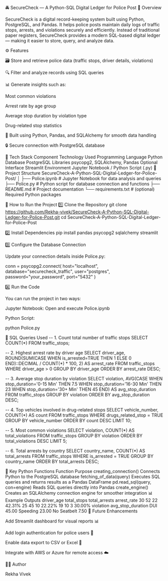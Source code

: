 🚔 SecureCheck — A Python-SQL Digital Ledger for Police Post
📖 Overview

SecureCheck is a digital record-keeping system built using Python, PostgreSQL, and Pandas.
It helps police posts maintain daily logs of traffic stops, arrests, and violations securely and efficiently.
Instead of traditional paper registers, SecureCheck provides a modern SQL-based digital ledger — making it easier to store, query, and analyze data.

⚙️ Features

🗃️ Store and retrieve police data (traffic stops, driver details, violations)

🔍 Filter and analyze records using SQL queries

📊 Generate insights such as:

Most common violations

Arrest rate by age group

Average stop duration by violation type

Drug-related stop statistics

🧠 Built using Python, Pandas, and SQLAlchemy for smooth data handling

🔒 Secure connection with PostgreSQL database

🧰 Tech Stack
Component	Technology Used
Programming Language	Python
Database	PostgreSQL
Libraries	psycopg2, SQLAlchemy, Pandas
Optional Interface	Streamlit
Environment	Jupyter Notebook / Python Script (.py)
📁 Project Structure
SecureCheck-A-Python-SQL-Digital-Ledger-for-Police-Post/
│
├── Police.ipynb       # Jupyter Notebook for data analysis and queries
├── Police.py          # Python script for database connection and functions
├── README.md          # Project documentation
└── requirements.txt   # (optional) Required Python packages

🚀 How to Run the Project
1️⃣ Clone the Repository
git clone https://github.com/Rekha-vivek/SecureCheck-A-Python-SQL-Digital-Ledger-for-Police-Post.git
cd SecureCheck-A-Python-SQL-Digital-Ledger-for-Police-Post

2️⃣ Install Dependencies
pip install pandas psycopg2 sqlalchemy streamlit

3️⃣ Configure the Database Connection

Update your connection details inside Police.py:

conn = psycopg2.connect(
    host="localhost",
    database="securecheck_traffic",
    user="postgres",
    password="your_password",
    port="5432"
)

4️⃣ Run the Code

You can run the project in two ways:

Jupyter Notebook:
Open and execute Police.ipynb

Python Script:

python Police.py

🧮 SQL Queries Used
-- 1. Count total number of traffic stops
SELECT COUNT(*) FROM traffic_stops;

-- 2. Highest arrest rate by driver age
SELECT driver_age,
       ROUND(SUM(CASE WHEN is_arrested=TRUE THEN 1 ELSE 0 END)::DECIMAL / COUNT(*) * 100, 2) AS arrest_rate
FROM traffic_stops
WHERE driver_age > 0
GROUP BY driver_age
ORDER BY arrest_rate DESC;

-- 3. Average stop duration by violation
SELECT violation,
       AVG(CASE 
             WHEN stop_duration='0-15 Min' THEN 7.5
             WHEN stop_duration='16-30 Min' THEN 23
             WHEN stop_duration='30+ Min' THEN 45 
           END) AS avg_stop_duration
FROM traffic_stops
GROUP BY violation
ORDER BY avg_stop_duration DESC;

-- 4. Top vehicles involved in drug-related stops
SELECT vehicle_number, COUNT(*) AS count
FROM traffic_stops
WHERE drugs_related_stop = TRUE
GROUP BY vehicle_number
ORDER BY count DESC
LIMIT 10;

-- 5. Most common violations
SELECT violation, COUNT(*) AS total_violations
FROM traffic_stops
GROUP BY violation
ORDER BY total_violations DESC
LIMIT 5;

-- 6. Total arrests by country
SELECT country_name, COUNT(*) AS total_arrests
FROM traffic_stops
WHERE is_arrested = TRUE
GROUP BY country_name
ORDER BY total_arrests DESC;

🧩 Key Python Functions
Function	Purpose
creating_connection()	Connects Python to the PostgreSQL database
fetching_of_data(query)	Executes SQL queries and returns results as a Pandas DataFrame
pd.read_sql(query, con=engine)	Reads SQL queries directly into Pandas
create_engine()	Creates an SQLAlchemy connection engine for smoother integration
📊 Example Outputs
driver_age	total_stops	total_arrests	arrest_rate
30	52	22	42.31%
25	45	10	22.22%
19	10	3	30.00%
violation	avg_stop_duration
DUI	45.00
Speeding	23.00
No Seatbelt	7.50
🌟 Future Enhancements

Add Streamlit dashboard for visual reports 📊

Add login authentication for police users 🔐

Enable data export to CSV or Excel 📁

Integrate with AWS or Azure for remote access ☁️

👩‍💻 Author

Rekha Vivek
